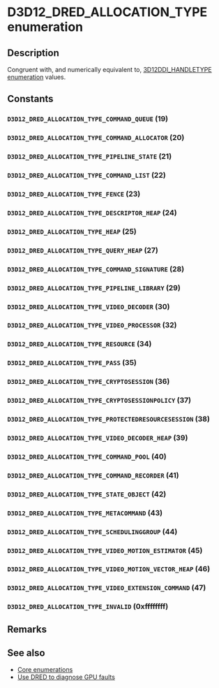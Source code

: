 # D3D12_DRED_ALLOCATION_TYPE enumeration

## Description

Congruent with, and numerically equivalent to, [3D12DDI_HANDLETYPE enumeration](https://learn.microsoft.com/windows-hardware/drivers/ddi/content/d3d12umddi/ne-d3d12umddi-d3d12ddi_handletype) values.

## Constants

### `D3D12_DRED_ALLOCATION_TYPE_COMMAND_QUEUE` (19)

### `D3D12_DRED_ALLOCATION_TYPE_COMMAND_ALLOCATOR` (20)

### `D3D12_DRED_ALLOCATION_TYPE_PIPELINE_STATE` (21)

### `D3D12_DRED_ALLOCATION_TYPE_COMMAND_LIST` (22)

### `D3D12_DRED_ALLOCATION_TYPE_FENCE` (23)

### `D3D12_DRED_ALLOCATION_TYPE_DESCRIPTOR_HEAP` (24)

### `D3D12_DRED_ALLOCATION_TYPE_HEAP` (25)

### `D3D12_DRED_ALLOCATION_TYPE_QUERY_HEAP` (27)

### `D3D12_DRED_ALLOCATION_TYPE_COMMAND_SIGNATURE` (28)

### `D3D12_DRED_ALLOCATION_TYPE_PIPELINE_LIBRARY` (29)

### `D3D12_DRED_ALLOCATION_TYPE_VIDEO_DECODER` (30)

### `D3D12_DRED_ALLOCATION_TYPE_VIDEO_PROCESSOR` (32)

### `D3D12_DRED_ALLOCATION_TYPE_RESOURCE` (34)

### `D3D12_DRED_ALLOCATION_TYPE_PASS` (35)

### `D3D12_DRED_ALLOCATION_TYPE_CRYPTOSESSION` (36)

### `D3D12_DRED_ALLOCATION_TYPE_CRYPTOSESSIONPOLICY` (37)

### `D3D12_DRED_ALLOCATION_TYPE_PROTECTEDRESOURCESESSION` (38)

### `D3D12_DRED_ALLOCATION_TYPE_VIDEO_DECODER_HEAP` (39)

### `D3D12_DRED_ALLOCATION_TYPE_COMMAND_POOL` (40)

### `D3D12_DRED_ALLOCATION_TYPE_COMMAND_RECORDER` (41)

### `D3D12_DRED_ALLOCATION_TYPE_STATE_OBJECT` (42)

### `D3D12_DRED_ALLOCATION_TYPE_METACOMMAND` (43)

### `D3D12_DRED_ALLOCATION_TYPE_SCHEDULINGGROUP` (44)

### `D3D12_DRED_ALLOCATION_TYPE_VIDEO_MOTION_ESTIMATOR` (45)

### `D3D12_DRED_ALLOCATION_TYPE_VIDEO_MOTION_VECTOR_HEAP` (46)

### `D3D12_DRED_ALLOCATION_TYPE_VIDEO_EXTENSION_COMMAND` (47)

### `D3D12_DRED_ALLOCATION_TYPE_INVALID` (0xffffffff)

## Remarks

## See also

* [Core enumerations](https://learn.microsoft.com/windows/desktop/direct3d12/direct3d-12-enumerations)
* [Use DRED to diagnose GPU faults](https://learn.microsoft.com/windows/desktop/direct3d12/use-dred)